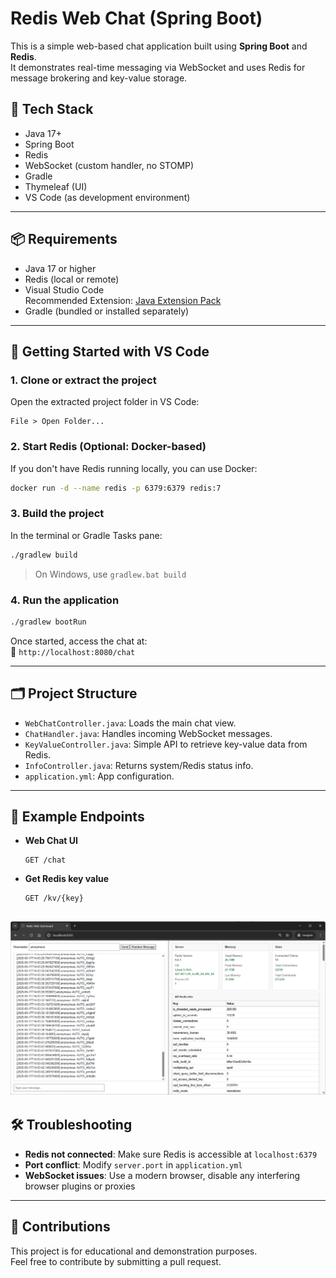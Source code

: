 # Redis Web Chat (Spring Boot)
This is a simple web-based chat application built using **Spring Boot** and **Redis**.  
It demonstrates real-time messaging via WebSocket and uses Redis for message brokering and key-value storage.

## 🔧 Tech Stack

- Java 17+
- Spring Boot
- Redis
- WebSocket (custom handler, no STOMP)
- Gradle
- Thymeleaf (UI)
- VS Code (as development environment)

---

## 📦 Requirements

- Java 17 or higher
- Redis (local or remote)
- Visual Studio Code  
  Recommended Extension: [Java Extension Pack](https://marketplace.visualstudio.com/items?itemName=vscjava.vscode-java-pack)
- Gradle (bundled or installed separately)

---

## 🚀 Getting Started with VS Code

### 1. Clone or extract the project

Open the extracted project folder in VS Code:
```
File > Open Folder...
```

### 2. Start Redis (Optional: Docker-based)

If you don't have Redis running locally, you can use Docker:

```bash
docker run -d --name redis -p 6379:6379 redis:7
```

### 3. Build the project

In the terminal or Gradle Tasks pane:

```bash
./gradlew build
```

> On Windows, use `gradlew.bat build`

### 4. Run the application

```bash
./gradlew bootRun
```

Once started, access the chat at:  
📍 `http://localhost:8080/chat`

---

## 🗂 Project Structure

- `WebChatController.java`: Loads the main chat view.
- `ChatHandler.java`: Handles incoming WebSocket messages.
- `KeyValueController.java`: Simple API to retrieve key-value data from Redis.
- `InfoController.java`: Returns system/Redis status info.
- `application.yml`: App configuration.

---

## 🧪 Example Endpoints

- **Web Chat UI**
  ```
  GET /chat
  ```

- **Get Redis key value**
  ```
  GET /kv/{key}
  ```

![Redis Web Chat UI](springboot-redis-webchat-demo.png)
---

## 🛠 Troubleshooting

- **Redis not connected**: Make sure Redis is accessible at `localhost:6379`
- **Port conflict**: Modify `server.port` in `application.yml`
- **WebSocket issues**: Use a modern browser, disable any interfering browser plugins or proxies

---

## 🤝 Contributions

This project is for educational and demonstration purposes.  
Feel free to contribute by submitting a pull request.
